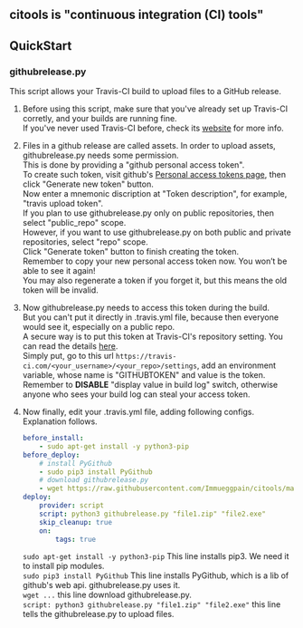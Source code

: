 ## citools is "continuous integration (CI) tools"

## QuickStart

### githubrelease.py
This script allows your Travis-CI build to upload files to a GitHub release.

1. Before using this script, make sure that you've already set up Travis-CI corretly, and your builds are running fine.  
If you've never used Travis-CI before, check its [website](https://docs.travis-ci.com/) for more info.

1. Files in a github release are called assets. In order to upload assets, githubrelease.py needs some permission.  
This is done by providing a "github personal access token".  
To create such token, visit github's [Personal access tokens page](https://github.com/settings/tokens), then click "Generate new token" button.  
Now enter a mnemonic discription at "Token description", for example, "travis upload token".  
If you plan to use githubrelease.py only on public repositories, then select "public_repo" scope.  
However, if you want to use githubrelease.py on both public and private repositories, select "repo" scope.  
Click "Generate token" button to finish creating the token.  
Remember to copy your new personal access token now. You won’t be able to see it again!  
You may also regenerate a token if you forget it, but this means the old token will be invalid.

1. Now githubrelease.py needs to access this token during the build.  
But you can't put it directly in .travis.yml file, because then everyone would see it, especially on a public repo.  
A secure way is to put this token at Travis-CI's repository setting. You can read the details [here](https://docs.travis-ci.com/user/environment-variables/#defining-variables-in-repository-settings).  
Simply put, go to this url `https://travis-ci.com/<your_username>/<your_repo>/settings`, add an environment variable, whose name is "GITHUBTOKEN" and value is the token.  
Remember to **DISABLE** "display value in build log" switch, otherwise anyone who sees your build log can steal your access token.

1. Now finally, edit your .travis.yml file, adding following configs. Explanation follows.
    ```yaml
    before_install:
        - sudo apt-get install -y python3-pip
    before_deploy:
        # install PyGithub
        - sudo pip3 install PyGithub
        # download githubrelease.py
        - wget https://raw.githubusercontent.com/Immueggpain/citools/master/githubrelease.py
    deploy:
        provider: script
        script: python3 githubrelease.py "file1.zip" "file2.exe"
        skip_cleanup: true
        on:
            tags: true
    ```
    `sudo apt-get install -y python3-pip` This line installs pip3. We need it to install pip modules.  
    `sudo pip3 install PyGithub` This line installs PyGithub, which is a lib of github's web api. githubrelease.py uses it.  
    `wget ...` this line download githubrelease.py.  
    `script: python3 githubrelease.py "file1.zip" "file2.exe"` this line tells the githubrelease.py to upload files.  
